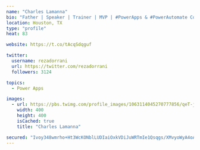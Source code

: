 ```yaml
---
name: "Charles Lamanna"
bio: "Father | Speaker | Trainer | MVP | #PowerApps & #PowerAutomate Community Super User | YouTuber Right-pointing triangle http://youtube.com/c/rezadorrani | Learn - Share - Clockwise rightwards and leftwards open circle arrows"
location: Houston, TX
type: "profile"
heat: 83

website: https://t.co/tAcqSdqguf

twitter:
  username: rezadorrani
  url: https://twitter.com/rezadorrani
  followers: 3124

topics:
  - Power Apps

images:
  - url: https://pbs.twimg.com/profile_images/1063114045270777856/qeT-jpWr_400x400.jpg
    width: 400
    height: 400
    isCached: true
    title: "Charles Lamanna"

secured: "Ivoy348wmrho+Ht3WcKONblLUDIaiOxkVDiJuWRTmIe1Qsqgs/XMvyoWyA4oAQawFaBC+VEwec16WzMrVse5ZuGA96pIp6K2w2mSCcPPezWWEdbpMS2PefntS04n9PslwSRr7QjYjY0beS7HVlqN1luAP0WfMy2WIB+MAOTQIla6p6C2HkqUrQpNDSw74Nu8awgUNK9khf7pwU8FS1ftTmH3v0kw0k1X0n8X1RbeUKqMFVHQ4eC3qsai78uVk4smPD3QiSMhBBIp7YHQotdLAJz9kqAFOoMNi8zOahZI29wIIhqAbZdhMAtgc5UQosBBnaVmKNmm2VYjbV7cBRnnok53yJaLc5F2ibqgKSlDYES4SwM7wdZWlXDZcsex3BhZhhR7Z7IWl8tdjoS+JHsIgfOENcQxs+/rTLc+H0q4ZcQ=;9Uz3rkQBiIN4/WYA5aCYCg=="
---
```


